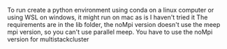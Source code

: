 To run create a python environment using conda on a linux computer or using WSL on windows, it might run on mac as is I haven't tried it
The requirements are in the lib folder, the noMpi version doesn't use the meep mpi version, so you can't use parallel meep.
You have to use the noMpi version for multistackcluster
